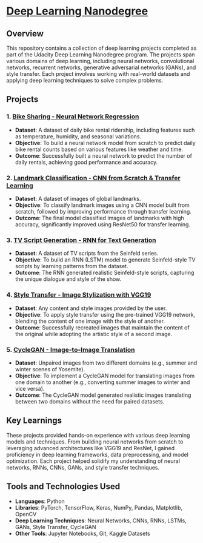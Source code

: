 # [Deep Learning Nanodegree](https://www.udacity.com/course/deep-learning-nanodegree--nd101)

## **Overview**
This repository contains a collection of deep learning projects completed as part of the Udacity Deep Learning Nanodegree program. The projects span various domains of deep learning, including neural networks, convolutional networks, recurrent networks, generative adversarial networks (GANs), and style transfer. Each project involves working with real-world datasets and applying deep learning techniques to solve complex problems.

## **Projects**

### **1. [Bike Sharing - Neural Network Regression](https://github.com/TensorSpd/Deep-Learning-Nanodegree/tree/master/Bike_sharing)**
- **Dataset**: A dataset of daily bike rental ridership, including features such as temperature, humidity, and seasonal variations.
- **Objective**: To build a neural network model from scratch to predict daily bike rental counts based on various features like weather and time.
- **Outcome**: Successfully built a neural network to predict the number of daily rentals, achieving good performance and accuracy.

### **2. [Landmark Classification - CNN from Scratch & Transfer Learning](https://github.com/TensorSpd/Deep-Learning-Nanodegree/tree/master/Landmark_classification)**
- **Dataset**: A dataset of images of global landmarks.
- **Objective**: To classify landmark images using a CNN model built from scratch, followed by improving performance through transfer learning.
- **Outcome**: The final model classified images of landmarks with high accuracy, significantly improved using ResNet50 for transfer learning.

### **3. [TV Script Generation - RNN for Text Generation](https://github.com/TensorSpd/Deep-Learning-Nanodegree/tree/master/TV_script)**
- **Dataset**: A dataset of TV scripts from the Seinfeld series.
- **Objective**: To build an RNN (LSTM) model to generate Seinfeld-style TV scripts by learning patterns from the dataset.
- **Outcome**: The RNN generated realistic Seinfeld-style scripts, capturing the unique dialogue and style of the show.

### **4. [Style Transfer - Image Stylization with VGG19](https://github.com/TensorSpd/Deep-Learning-Nanodegree/tree/master/style_transfer)**
- **Dataset**: Any content and style images provided by the user.
- **Objective**: To apply style transfer using the pre-trained VGG19 network, blending the content of one image with the style of another.
- **Outcome**: Successfully recreated images that maintain the content of the original while adopting the artistic style of a second image.

### **5. [CycleGAN - Image-to-Image Translation](https://github.com/TensorSpd/Deep-Learning-Nanodegree/tree/master/winter2summer)**
- **Dataset**: Unpaired images from two different domains (e.g., summer and winter scenes of Yosemite).
- **Objective**: To implement a CycleGAN model for translating images from one domain to another (e.g., converting summer images to winter and vice versa).
- **Outcome**: The CycleGAN model generated realistic images translating between two domains without the need for paired datasets.

## **Key Learnings**
These projects provided hands-on experience with various deep learning models and techniques. From building neural networks from scratch to leveraging advanced architectures like VGG19 and ResNet, I gained proficiency in deep learning frameworks, data preprocessing, and model optimization. Each project helped solidify my understanding of neural networks, RNNs, CNNs, GANs, and style transfer techniques.

## **Tools and Technologies Used**
- **Languages**: Python
- **Libraries**: PyTorch, TensorFlow, Keras, NumPy, Pandas, Matplotlib, OpenCV
- **Deep Learning Techniques**: Neural Networks, CNNs, RNNs, LSTMs, GANs, Style Transfer, CycleGAN
- **Other Tools**: Jupyter Notebooks, Git, Kaggle Datasets
